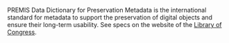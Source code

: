 PREMIS Data Dictionary for Preservation Metadata is the international standard for metadata to support the preservation of digital objects and ensure their long-term usability. See specs on the website of the [Library of Congress](https://www.loc.gov/standards/premis/).
